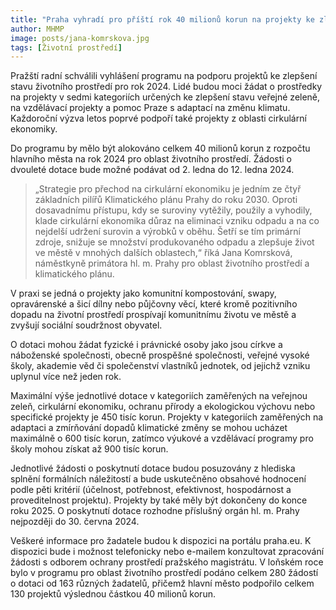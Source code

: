 ```yaml
---
title: "Praha vyhradí pro příští rok 40 milionů korun na projekty ke zlepšení stavu životního prostředí"
author: MHMP
image: posts/jana-komrskova.jpg
tags: [Životní prostředí]
---
```


Pražští radní schválili vyhlášení programu na podporu projektů ke zlepšení stavu životního prostředí pro rok 2024. Lidé budou moci žádat o prostředky na projekty v sedmi kategoriích určených ke zlepšení stavu veřejné zeleně, na vzdělávací projekty a pomoc Praze s adaptací na změnu klimatu. Každoroční výzva letos poprvé podpoří také projekty z oblasti cirkulární ekonomiky. 

Do programu by mělo být alokováno celkem 40 milionů korun z rozpočtu hlavního města na rok 2024 pro oblast životního prostředí. Žádosti o dvouleté dotace bude možné podávat od 2. ledna do 12. ledna 2024.

> „Strategie pro přechod na cirkulární ekonomiku je jedním ze čtyř základních pilířů Klimatického plánu Prahy do roku 2030. Oproti dosavadnímu přístupu, kdy se suroviny vytěžily, použily a vyhodily, klade cirkulární ekonomika důraz na eliminaci vzniku odpadu a na co nejdelší udržení surovin a výrobků v oběhu. Šetří se tím primární zdroje, snižuje se množství produkovaného odpadu a zlepšuje život ve městě v mnohých dalších oblastech,“ říká Jana Komrsková, náměstkyně primátora hl. m. Prahy pro oblast životního prostředí a klimatického plánu.

V praxi se jedná o projekty jako komunitní kompostování, swapy, opravárenské a šicí dílny nebo půjčovny věcí, které kromě pozitivního dopadu na životní prostředí prospívají komunitnímu životu ve městě a zvyšují sociální soudržnost obyvatel.

O dotaci mohou žádat fyzické i právnické osoby jako jsou církve a náboženské společnosti, obecně prospěšné společnosti, veřejné vysoké školy, akademie věd či společenství vlastníků jednotek, od jejichž vzniku uplynul více než jeden rok.

Maximální výše jednotlivé dotace v kategoriích zaměřených na veřejnou zeleň, cirkulární ekonomiku, ochranu přírody a ekologickou výchovu nebo specifické projekty je 450 tisíc korun. Projekty v kategoriích zaměřených na adaptaci a zmírňování dopadů klimatické změny se mohou ucházet maximálně o 600 tisíc korun, zatímco výukové a vzdělávací programy pro školy mohou získat až 900 tisíc korun.

Jednotlivé žádosti o poskytnutí dotace budou posuzovány z hlediska splnění formálních náležitostí a bude uskutečněno obsahové hodnocení podle pěti kritérií (účelnost, potřebnost, efektivnost, hospodárnost a proveditelnost projektu). Projekty by také měly být dokončeny do konce roku 2025. O poskytnutí dotace rozhodne příslušný orgán hl. m. Prahy nejpozději do 30. června 2024.

Veškeré informace pro žadatele budou k dispozici na portálu praha.eu. K dispozici bude i možnost telefonicky nebo e-mailem konzultovat zpracování žádosti s odborem ochrany prostředí pražského magistrátu. V loňském roce bylo v programu pro oblast životního prostředí podáno celkem 280 žádostí o dotaci od 163 různých žadatelů, přičemž hlavní město podpořilo celkem 130 projektů výslednou částkou 40 milionů korun.
